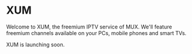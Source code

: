 # XUM
Welcome to XUM, the freemium IPTV service of MUX. We'll feature freemium channels available on your PCs, mobile phones and smart TVs.

XUM is launching soon.
